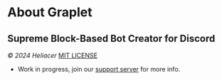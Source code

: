 # About Graplet
## Supreme Block-Based Bot Creator for Discord
*© 2024 Heliacer* [MIT LICENSE](/LICENSE)


- Work in progress, join our [support server](https://discord.gg/5GWccwuWYU) for more info.

